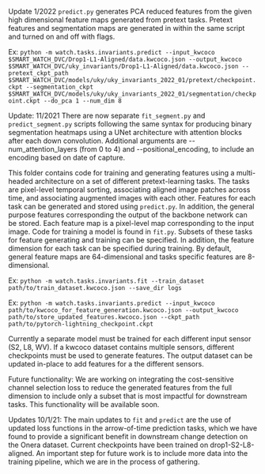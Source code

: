 Update 1/2022
`predict.py` generates PCA reduced features from the given high dimensional feature maps generated from pretext tasks. Pretext features and segmentation maps are generated in within the same script and turned on and off with flags.

Ex: `python -m watch.tasks.invariants.predict --input_kwcoco $SMART_WATCH_DVC/Drop1-L1-Aligned/data.kwcoco.json --output_kwcoco $SMART_WATCH_DVC/uky_invariants/Drop1-L1-Aligned/data.kwcoco.json --pretext_ckpt_path $SMART_WATCH_DVC/models/uky/uky_invariants_2022_01/pretext/checkpoint.ckpt --segmentation_ckpt $SMART_WATCH_DVC/models/uky/uky_invariants_2022_01/segmentation/checkpoint.ckpt --do_pca 1 --num_dim 8`

Update: 11/2021
There are now separate `fit_segment.py` and `predict_segment.py` scripts following the same syntax for producing binary segmentation heatmaps using a UNet architecture with attention blocks after each down convolution. Additional arguments are --num_attention_layers (from 0 to 4) and --positional_encoding, to include an encoding based on date of capture.

This folder contains code for training and generating features using a multi-headed architecture on a set of different pretext-learning tasks. The tasks are pixel-level temporal sorting, associating aligned image patches across time, and associating augmented images with each other. Features for each task can be generated and stored using `predict.py`. In addition, the general purpose features corresponding the output of the backbone network can be stored. Each feature map is a pixel-level map corresponding to the input image. Code for training a model is found in `fit.py`. Subsets of these tasks for feature generating and training can be specified. In addition, the feature dimension for each task can be specified during training. By default, general feature maps are 64-dimensional and tasks specific features are 8-dimensional.

Ex: `python -m watch.tasks.invariants.fit --train_dataset path/to/train_dataset.kwcoco.json --save_dir logs`

Ex: `python -m watch.tasks.invariants.predict --input_kwcoco path/to/kwcoco_for_feature_generation.kwcoco.json --output_kwcoco path/to/store_updated_features.kwcoco.json --ckpt_path path/to/pytorch-lightning_checkpoint.ckpt`

Currently a separate model must be trained for each different input sensor (S2, L8, WV). If a kwcoco dataset contains multiple sensors, different checkpoints must be used to generate features. The output dataset can be updated in-place to add features for a the different sensors.

Future functionality: We are working on integrating the cost-sensitive channel selection loss to reduce the generated features from the full dimension to include only a subset that is most impactful for downstream tasks. This functionality will be available soon.

Updates 10/1/21: The main updates to `fit` and `predict` are the use of updated loss functions in the arrow-of-time prediction tasks, which we have found to provide a significant benefit in downstream change detection on the Onera dataset. Current checkpoints have been trained on drop1-S2-L8-aligned. An important step for future work is to include more data into the training pipeline, which we are in the process of gathering.
